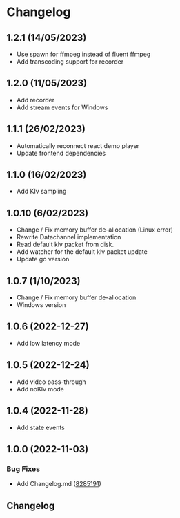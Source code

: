 # Changelog

## 1.2.1 (14/05/2023)
- Use spawn for ffmpeg instead of fluent ffmpeg
- Add transcoding support for recorder

## 1.2.0 (11/05/2023)
- Add recorder
- Add stream events for Windows
## 1.1.1 (26/02/2023)

- Automatically reconnect react demo player
- Update frontend dependencies

## 1.1.0 (16/02/2023)

- Add Klv sampling

## 1.0.10 (6/02/2023)

- Change / Fix memory buffer de-allocation (Linux error)
- Rewrite Datachannel implementation 
- Read default klv packet from disk. 
- Add watcher for the default klv packet update
- Update go version 

## 1.0.7 (1/10/2023)

- Change / Fix memory buffer de-allocation
- Windows version 

## 1.0.6 (2022-12-27)

- Add low latency mode

## 1.0.5 (2022-12-24)

- Add video pass-through
- Add noKlv mode

## 1.0.4 (2022-11-28)

- Add state events

## 1.0.0 (2022-11-03)


### Bug Fixes

* Add Changelog.md ([8285191](https://github.com/impleotv/goLiveStreamer/commit/82851919610d2ffff268ef8658a0326acb6332b8))

## Changelog
